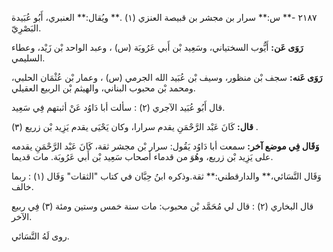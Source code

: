 ٢١٨٧ -** س:** سرار بن مجشر بن قبيصة العنزي (١) .** ويُقال:** العنبري، أَبُو عُبَيدة البَصْرِيّ.

**رَوَى عَن:** أَيُّوب السختياني، وسَعِيد بْن أَبي عَرُوبَة (س) ، وعبد الواحد بْن زَيْد، وعطاء السليمي.

**رَوَى عَنه:** سجف بْن منظور، وسيف بْن عُبَيد الله الجرمي (س) ، وعمار بْن عُثْمَان الحلبي، ومحمد بْن محبوب البناني، والهيثم بْن الربيع العقيلي.

قال أَبُو عُبَيد الآجري (٢) : سألت أبا دَاوُد عَنْ أثبتهم فِي سَعِيد.

**قال:** كَانَ عَبْد الرَّحْمَنِ يقدم سرارا، وكان يَحْيَى يقدم يَزِيد بْن زريع (٣) .

**وَقَال فِي موضع آخر:** سمعت أبا دَاوُد يَقُول: سرار بْن مجشر ثقة، كَانَ عَبْد الرَّحْمَنِ يقدمه على يَزِيد بْن زريع، وهُوَ من قدماء أصحاب سَعِيد بْن أَبي عَرُوبَة. مات قديما.

وَقَال النَّسَائي،** والدارقطني:** ثقة.وذكره ابنُ حِبَّان في كتاب "الثقات" وَقَال (١) : ربما خالف.

قال البخاري (٢) : قال لي مُحَمَّد بْن محبوب: مات سنة خمس وستين ومئة (٣) فِي ربيع الآخر.

روى لَهُ النَّسَائي.